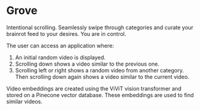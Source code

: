 # Grove

Intentional scrolling. Seamlessly swipe through categories and curate your brainrot feed to your desires. You are in control.

The user can access an application where:
1. An initial random video is displayed.
2. Scrolling down shows a video similar to the previous one.
3. Scrolling left or right shows a random video from another category. Then scrolling down again shows a video similar to the current video.

Video embeddings are created using the ViViT vision transformer and stored on a Pinecone vector database. These embeddings are used to find similar videos.
